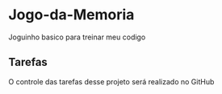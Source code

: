 # Jogo-da-Memoria
Joguinho basico para treinar meu codigo

## Tarefas

O controle das tarefas desse projeto será realizado no GitHub
